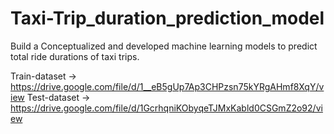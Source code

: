 # Taxi-Trip_duration_prediction_model
Build a Conceptualized and developed machine learning models to predict total ride durations of taxi trips.


Train-dataset -> https://drive.google.com/file/d/1__eB5gUp7Ap3CHPzsn75kYRgAHmf8XqY/view
Test-dataset -> https://drive.google.com/file/d/1GcrhqniKObyqeTJMxKabld0CSGmZ2o92/view
